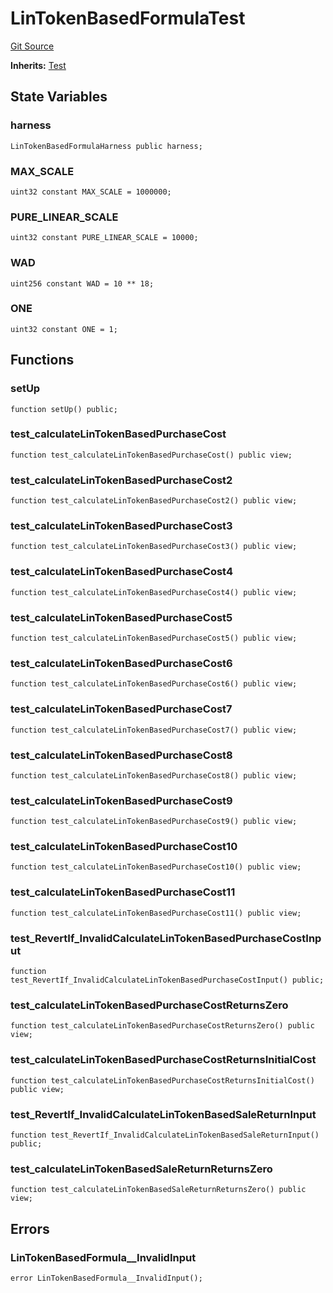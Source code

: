 # LinTokenBasedFormulaTest
[Git Source](https://github.com/dustinstacy/boncurs/blob/52a092a7ad60aeeee3132e910b32ca470eb8882d/test/LinTokenBasedFormula.t.sol)

**Inherits:**
[Test](/lib/forge-std/src/Test.sol/abstract.Test.md)


## State Variables
### harness

```solidity
LinTokenBasedFormulaHarness public harness;
```


### MAX_SCALE

```solidity
uint32 constant MAX_SCALE = 1000000;
```


### PURE_LINEAR_SCALE

```solidity
uint32 constant PURE_LINEAR_SCALE = 10000;
```


### WAD

```solidity
uint256 constant WAD = 10 ** 18;
```


### ONE

```solidity
uint32 constant ONE = 1;
```


## Functions
### setUp


```solidity
function setUp() public;
```

### test_calculateLinTokenBasedPurchaseCost


```solidity
function test_calculateLinTokenBasedPurchaseCost() public view;
```

### test_calculateLinTokenBasedPurchaseCost2


```solidity
function test_calculateLinTokenBasedPurchaseCost2() public view;
```

### test_calculateLinTokenBasedPurchaseCost3


```solidity
function test_calculateLinTokenBasedPurchaseCost3() public view;
```

### test_calculateLinTokenBasedPurchaseCost4


```solidity
function test_calculateLinTokenBasedPurchaseCost4() public view;
```

### test_calculateLinTokenBasedPurchaseCost5


```solidity
function test_calculateLinTokenBasedPurchaseCost5() public view;
```

### test_calculateLinTokenBasedPurchaseCost6


```solidity
function test_calculateLinTokenBasedPurchaseCost6() public view;
```

### test_calculateLinTokenBasedPurchaseCost7


```solidity
function test_calculateLinTokenBasedPurchaseCost7() public view;
```

### test_calculateLinTokenBasedPurchaseCost8


```solidity
function test_calculateLinTokenBasedPurchaseCost8() public view;
```

### test_calculateLinTokenBasedPurchaseCost9


```solidity
function test_calculateLinTokenBasedPurchaseCost9() public view;
```

### test_calculateLinTokenBasedPurchaseCost10


```solidity
function test_calculateLinTokenBasedPurchaseCost10() public view;
```

### test_calculateLinTokenBasedPurchaseCost11


```solidity
function test_calculateLinTokenBasedPurchaseCost11() public view;
```

### test_RevertIf_InvalidCalculateLinTokenBasedPurchaseCostInput


```solidity
function test_RevertIf_InvalidCalculateLinTokenBasedPurchaseCostInput() public;
```

### test_calculateLinTokenBasedPurchaseCostReturnsZero


```solidity
function test_calculateLinTokenBasedPurchaseCostReturnsZero() public view;
```

### test_calculateLinTokenBasedPurchaseCostReturnsInitialCost


```solidity
function test_calculateLinTokenBasedPurchaseCostReturnsInitialCost() public view;
```

### test_RevertIf_InvalidCalculateLinTokenBasedSaleReturnInput


```solidity
function test_RevertIf_InvalidCalculateLinTokenBasedSaleReturnInput() public;
```

### test_calculateLinTokenBasedSaleReturnReturnsZero


```solidity
function test_calculateLinTokenBasedSaleReturnReturnsZero() public view;
```

## Errors
### LinTokenBasedFormula__InvalidInput

```solidity
error LinTokenBasedFormula__InvalidInput();
```


